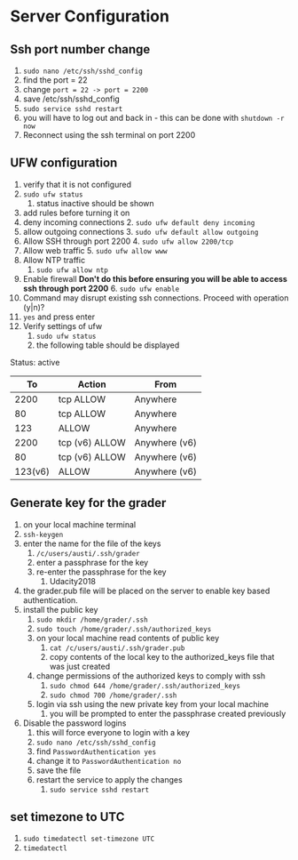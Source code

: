 # Server Configuration

## Ssh port number change

1. `sudo nano /etc/ssh/sshd_config`
2. find the port = 22
3. change `port = 22 -> port = 2200`
4. save /etc/ssh/sshd_config
5. `sudo service sshd restart`
6. you will have to log out and back in - this can be done with `shutdown -r now`
7. Reconnect using the ssh terminal on port 2200

## UFW configuration

1. verify that it is not configured
2. `sudo ufw status`
   1. status inactive should be shown
3. add rules before turning it on
4. deny incoming connections
   2. `sudo ufw default deny incoming`
5. allow outgoing connections
   3. `sudo ufw default allow outgoing`
6. Allow SSH through port 2200
   4. `sudo ufw allow 2200/tcp`
7. Allow web traffic
   5. `sudo ufw allow www`
8. Allow NTP traffic
    1. `sudo ufw allow ntp`
9. Enable firewall **Don't do this before ensuring you will be able to access ssh through port 2200**
   6. `sudo ufw enable`
10. Command may disrupt existing ssh connections. Proceed with operation (y|n)?
11. `yes` and press enter
12. Verify settings of ufw
    1. `sudo ufw status`
    2. the following table should be displayed

Status: active

| To      | Action          | From          |
| ------- | --------------- | ------------- |
| 2200    | tcp ALLOW       | Anywhere      |
| 80      | tcp ALLOW       | Anywhere      |
| 123     | ALLOW           | Anywhere      |
| 2200    | tcp  (v6) ALLOW | Anywhere (v6) |
| 80      | tcp (v6) ALLOW  | Anywhere (v6) |
| 123(v6) | ALLOW           | Anywhere (v6) |

## Generate key for the grader

1. on your local machine terminal
2. `ssh-keygen`
3. enter the name for the file of the keys
    1. `/c/users/austi/.ssh/grader`
    2. enter a passphrase for the key
    3. re-enter the passphrase for the key
        1. Udacity2018
4. the grader.pub file will be placed on the server to enable key based authentication.
5. install the public key
    1. `sudo mkdir /home/grader/.ssh`
    2. `sudo touch /home/grader/.ssh/authorized_keys`
    3. on your local machine read contents of public key
        1. `cat /c/users/austi/.ssh/grader.pub`
        2. copy contents of the local key to the authorized_keys file that was just created
    4. change permissions of the authorized keys to comply with ssh
        1. `sudo chmod 644 /home/grader/.ssh/authorized_keys`
        2. `sudo chmod 700 /home/grader/.ssh`
    5. login via ssh using the new private key from your local machine
        1. you will be prompted to enter the passphrase created previously
6. Disable the password logins 
    1. this will force everyone to login with a key
    2. `sudo nano /etc/ssh/sshd_config`
    3. find `PasswordAuthentication yes`
    4. change it to `PasswordAuthentication no`
    5. save the file
    6. restart the service to apply the changes
        1. `sudo service sshd restart`

## set timezone to UTC

1.  `sudo timedatectl set-timezone UTC`
2.  `timedatectl`